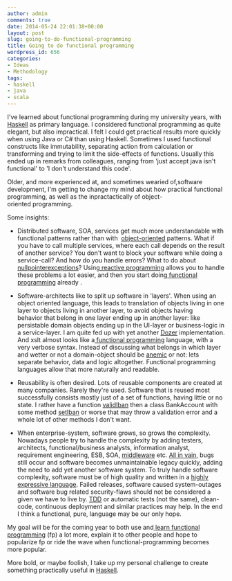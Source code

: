 ```yaml
---
author: admin
comments: true
date: 2014-05-24 22:01:38+00:00
layout: post
slug: going-to-do-functional-programming
title: Going to do functional programming
wordpress_id: 656
categories:
- Ideas
- Methodology
tags:
- haskell
- java
- scala
---
```


I've learned about functional programming during my university years, with [Haskell](http://www.haskell.org/) as primary language. I considered functional programming as quite elegant, but also impractical. I felt I could get practical results more quickly when using Java or C# than using Haskell. Sometimes I used functional constructs like immutability, separating action from calculation or transforming and trying to limit the side-effects of functions. Usually this ended up in remarks from colleagues, ranging from 'just accept java isn't functional' to 'I don't understand this code'.

Older, and more experienced at, and sometimes wearied of,software development, I'm getting to change my mind about how practical functional programming, as well as the inpractactically of object-oriented programming.

Some insights:



	
  * Distributed software, SOA, services get much more understandable with functional patterns rather than with  [object-oriented](http://www.quora.com/Object-Oriented-Programming/Was-object-oriented-programming-a-failure/answer/Michael-O-Church?srid=ukQ4&share=1) patterns. What if you have to call multiple services, where each call depends on the result of another service? You don't want to block your software while doing a service-call? And how do you handle errors? What to do about [nullpointerexceptions](http://docs.oracle.com/javase/8/docs/api/java/util/Optional.html)? Using[ reactive programming](https://www.youtube.com/watch?v=kZpLmcgq82k) allows you to handle these problems a lot easier, and then you start doing[ functional programming](http://www.infoq.com/presentations/covariance-contravariance-joy-of-coding-2014) already .

	
  * Software-architects like to split up software in 'layers'. When using an object oriented language, this leads to translation of objects living in one layer to objects living in another layer, to avoid objects having behavior that belong in one layer ending up in another layer: like persistable domain objects ending up in the UI-layer or business-logic in a service-layer. I am quite fed up with yet another [Dozer](http://dozer.sourceforge.net/) implementation. And xslt almost looks like a[ functional programming](http://stackoverflow.com/questions/110031/is-xslt-a-functional-programming-language) language, with a very verbose syntax.
Instead of discussing what belongs in which layer and wetter or not a domain-object should be [anemic](http://www.martinfowler.com/bliki/AnemicDomainModel.html) or not: lets separate behavior, data and logic altogether. Functional programming languages allow that more naturally and readable.

	
  * Reusability is often desired. Lots of reusable components are created at many companies. Rarely they're used. Software that is reused most successfully consists mostly just of a set of functions, having little or no state.
I rather have a function [validIban](http://rosettacode.org/wiki/IBAN#Haskell) then a class BankAccount with some method [setIban](http://stackoverflow.com/questions/14256877/should-method-names-be-easy-to-remember) or worse that may throw a validation error and a whole lot of other methods I don't want.

	
  * When enterprise-system, software grows, so grows the complexity. Nowadays people try to handle the complexity by adding testers, architects, functional/business analysts, information analyst, requirement engineering, ESB, SOA, [middleware](http://www.slideshare.net/ewolff/java-application-servers-are-dead) etc. [All in vain](https://medium.com/message/81e5f33a24e1), bugs still occur and software becomes unmaintainable legacy quickly, adding the need to add yet another software system.
To truly handle software complexity, software must be of high quality and written in a [highly expressive language](http://redmonk.com/dberkholz/2013/03/25/programming-languages-ranked-by-expressiveness/).
Failed releases, software caused system-outages and software bug related security-flaws should not be considered a given we have to live by. [TDD](https://plus.google.com/events/ci2g23mk0lh9too9bgbp3rbut0k) or automatic tests (not the same), clean-code, continuous deployment and similar practices may help. In the end I think a functional, pure, language may be our only hope.


My goal will be for the coming year to both use and[ learn functional programming](http://learnyouahaskell.com/) (fp) a lot more, explain it to other people and hope to popularize fp or ride the wave when functional-programming becomes more popular.

More bold, or maybe foolish, I take up my personal challenge to create something practically useful in [Haskell](http://learnyouahaskell.com/).

